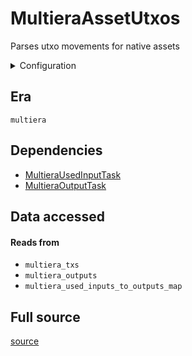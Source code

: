 # MultieraAssetUtxos
Parses utxo movements for native assets


<details>
    <summary>Configuration</summary>

```rust
#[derive(Debug, Clone, Copy, serde::Deserialize, serde::Serialize)]
pub struct EmptyConfig {}

```
</details>


## Era
` multiera `

## Dependencies

   * [MultieraUsedInputTask](./MultieraUsedInputTask)
   * [MultieraOutputTask](./MultieraOutputTask)


## Data accessed
#### Reads from

   * ` multiera_txs `
   * ` multiera_outputs `
   * ` multiera_used_inputs_to_outputs_map `


## Full source
[source](https://github.com/dcSpark/carp/tree/main/indexer/indexer/tasks/src/multiera/multiera_asset_utxo.rs)
